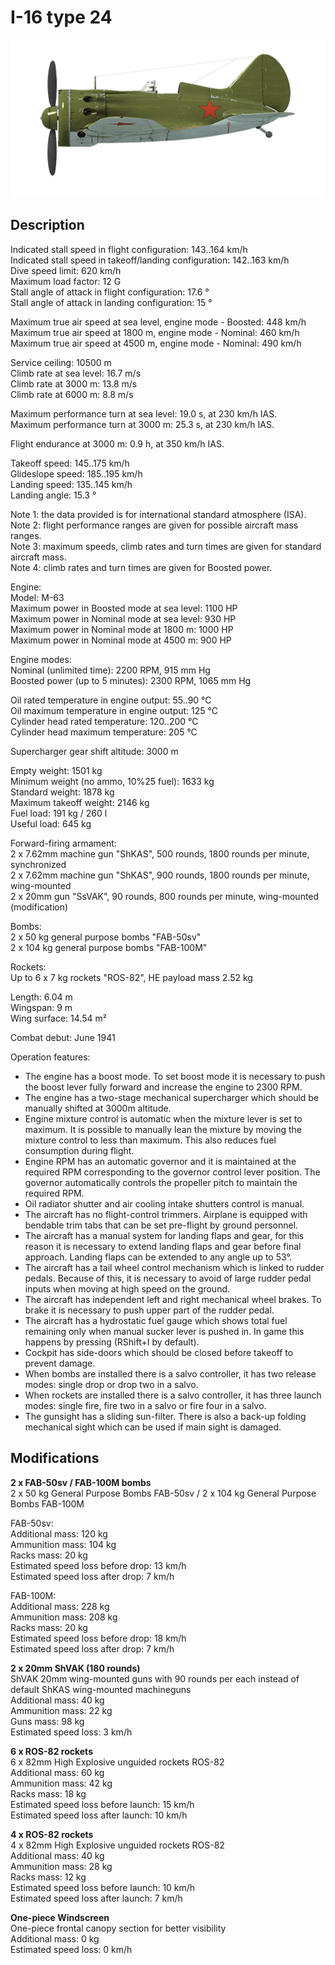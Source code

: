 # I-16 type 24

![i16t24](../images/planes/i16t24.png)

## Description

Indicated stall speed in flight configuration: 143..164 km/h  
Indicated stall speed in takeoff/landing configuration: 142..163 km/h  
Dive speed limit: 620 km/h  
Maximum load factor: 12 G  
Stall angle of attack in flight configuration: 17.6 °  
Stall angle of attack in landing configuration: 15 °  
  
Maximum true air speed at sea level, engine mode - Boosted: 448 km/h  
Maximum true air speed at 1800 m, engine mode - Nominal: 460 km/h  
Maximum true air speed at 4500 m, engine mode - Nominal: 490 km/h  
  
Service ceiling: 10500 m  
Climb rate at sea level: 16.7 m/s  
Climb rate at 3000 m: 13.8 m/s  
Climb rate at 6000 m: 8.8 m/s  
  
Maximum performance turn at sea level: 19.0 s, at 230 km/h IAS.  
Maximum performance turn at 3000 m: 25.3 s, at 230 km/h IAS.  
  
Flight endurance at 3000 m: 0.9 h, at 350 km/h IAS.  
  
Takeoff speed: 145..175 km/h  
Glideslope speed: 185..195 km/h  
Landing speed: 135..145 km/h  
Landing angle: 15.3 °  
  
Note 1: the data provided is for international standard atmosphere (ISA).  
Note 2: flight performance ranges are given for possible aircraft mass ranges.  
Note 3: maximum speeds, climb rates and turn times are given for standard aircraft mass.  
Note 4: climb rates and turn times are given for Boosted power.  
  
Engine:  
Model: M-63  
Maximum power in Boosted mode at sea level: 1100 HP  
Maximum power in Nominal mode at sea level: 930 HP  
Maximum power in Nominal mode at 1800 m: 1000 HP  
Maximum power in Nominal mode at 4500 m: 900 HP  
  
Engine modes:  
Nominal (unlimited time): 2200 RPM, 915 mm Hg  
Boosted power (up to 5 minutes): 2300 RPM, 1065 mm Hg  
  
Oil rated temperature in engine output: 55..90 °C  
Oil maximum temperature in engine output: 125 °C  
Cylinder head rated temperature: 120..200 °C  
Cylinder head maximum temperature: 205 °C  
  
Supercharger gear shift altitude: 3000 m  
  
Empty weight: 1501 kg  
Minimum weight (no ammo, 10%25 fuel): 1633 kg  
Standard weight: 1878 kg  
Maximum takeoff weight: 2146 kg  
Fuel load: 191 kg / 260 l  
Useful load: 645 kg  
  
Forward-firing armament:  
2 x 7.62mm machine gun "ShKAS", 500 rounds, 1800 rounds per minute, synchronized  
2 x 7.62mm machine gun "ShKAS", 900 rounds, 1800 rounds per minute, wing-mounted  
2 x 20mm gun "SsVAK", 90 rounds, 800 rounds per minute, wing-mounted (modification)  
  
Bombs:  
2 x 50 kg general purpose bombs "FAB-50sv"  
2 x 104 kg general purpose bombs "FAB-100M"  
  
Rockets:  
Up to 6 x 7 kg rockets "ROS-82", HE payload mass 2.52 kg  
  
Length: 6.04 m  
Wingspan: 9 m  
Wing surface: 14.54 m²  
  
Combat debut: June 1941  
  
Operation features:  
- The engine has a boost mode. To set boost mode it is necessary to push the boost lever fully forward and increase the engine to 2300 RPM.  
- The engine has a two-stage mechanical supercharger which should be manually shifted at 3000m altitude.  
- Engine mixture control is automatic when the mixture lever is set to maximum. It is possible to manually lean the mixture by moving the mixture control to less than maximum. This also reduces fuel consumption during flight.  
- Engine RPM has an automatic governor and it is maintained at the required RPM corresponding to the governor control lever position. The governor automatically controls the propeller pitch to maintain the required RPM.  
- Oil radiator shutter and air cooling intake shutters control is manual.  
- The aircraft has no flight-control trimmers. Airplane is equipped with bendable trim tabs that can be set pre-flight by ground personnel.  
- The aircraft has a manual system for landing flaps and gear, for this reason it is necessary to extend landing flaps and gear before final approach. Landing flaps can be extended to any angle up to 53°.  
- The aircraft has a tail wheel control mechanism which is linked to rudder pedals. Because of this, it is necessary to avoid of large rudder pedal inputs when moving at high speed on the ground.  
- The aircraft has independent left and right mechanical wheel brakes. To brake it is necessary to push upper part of the rudder pedal.  
- The aircraft has a hydrostatic fuel gauge which shows total fuel remaining only when manual sucker lever is pushed in. In game this happens by pressing (RShift+I by default).  
- Cockpit has side-doors which should be closed before takeoff to prevent damage.  
- When bombs are installed there is a salvo controller, it has two release modes: single drop or drop two in a salvo.  
- When rockets are installed there is a salvo controller, it has three launch modes: single fire, fire two in a salvo or fire four in a salvo.  
- The gunsight has a sliding sun-filter. There is also a back-up folding mechanical sight which can be used if main sight is damaged.

## Modifications

**2 x FAB-50sv / FAB-100M bombs**  
2 x 50 kg General Purpose Bombs FAB-50sv / 2 x 104 kg General Purpose Bombs FAB-100M  
  
FAB-50sv:  
Additional mass: 120 kg  
Ammunition mass: 104 kg  
Racks mass: 20 kg  
Estimated speed loss before drop: 13 km/h  
Estimated speed loss after drop: 7 km/h  
  
FAB-100M:  
Additional mass: 228 kg  
Ammunition mass: 208 kg  
Racks mass: 20 kg  
Estimated speed loss before drop: 18 km/h  
Estimated speed loss after drop: 7 km/h

**2 x 20mm ShVAK (180 rounds)**  
ShVAK 20mm wing-mounted guns with 90 rounds per each instead of default ShKAS wing-mounted machineguns  
Additional mass: 40 kg  
Ammunition mass: 22 kg  
Guns mass: 98 kg  
Estimated speed loss: 3 km/h

**6 x ROS-82 rockets**  
6 x 82mm High Explosive unguided rockets ROS-82  
Additional mass: 60 kg  
Ammunition mass: 42 kg  
Racks mass: 18 kg  
Estimated speed loss before launch: 15 km/h  
Estimated speed loss after launch: 10 km/h

**4 x ROS-82 rockets**  
4 x 82mm High Explosive unguided rockets ROS-82  
Additional mass: 40 kg  
Ammunition mass: 28 kg  
Racks mass: 12 kg  
Estimated speed loss before launch: 10 km/h  
Estimated speed loss after launch: 7 km/h

**One-piece Windscreen**  
One-piece frontal canopy section for better visibility  
Additional mass: 0 kg  
Estimated speed loss: 0 km/h
